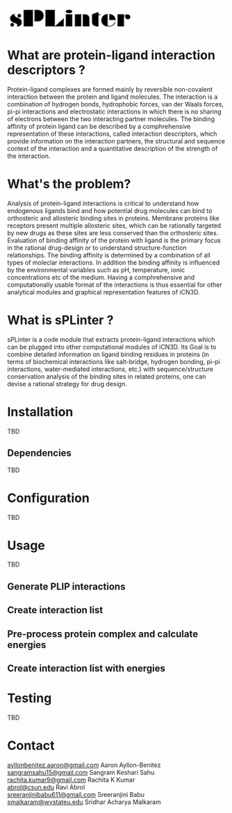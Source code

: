 ![sPLinter](logo.png) <!-- .element height="50%" width="50%" -->


# What are protein-ligand interaction descriptors ?
Protein-ligand complexes are formed mainly by reversible non-covalent interaction between the protein and ligand molecules. The interaction is a combination of hydrogen bonds, hydrophobic forces, van der Waals forces, pi-pi interactions and electrostatic interactions in which there is no sharing of electrons between the two interacting partner molecules. The binding affinity of protein ligand can be described by a comphrehensive representation of these interactions, called interaction descriptors, which provide information on the interaction partners, the structural and sequence context of the interaction and a quantitative description of the strength of the interaction.

# What's the problem?
Analysis of protein-ligand interactions is critical to understand how endogenous ligands bind and how potential drug molecules can bind to orthosteric and allosteric binding sites in proteins. Membrane proteins like receptors present multiple allosteric sites, which can be rationally targeted by new drugs as these sites are less conserved than the orthosteric sites.
Evaluation of binding affinity of the protein with ligand is the primary focus in the rational drug-design or to understand structure-function relationships. The binding affinity is determined by a combination of all types of moleclar interactions. In addition the binding affinity is influenced by the environmental variables such as pH, temperature, ionic concentrations etc of the medium. Having a comphrehensive and computationally usable format of the interactions is thus essential for other analytical modules and graphical representation features of iCN3D.

# What is sPLinter ?

sPLinter is a code module that extracts protein-ligand interactions which can be plugged into other computational modules of iCN3D. 
Its Goal is to combine detailed information on ligand binding residues in proteins (in terms of biochemical interactions like salt-bridge, hydrogen bonding, pi-pi interactions, water-mediated interactions, etc.) with sequence/structure conservation analysis of the binding sites in related proteins, one can devise a rational strategy for drug design.

# Installation 
TBD

## Dependencies
TBD
  
# Configuration
TBD
  
# Usage
TBD
## Generate PLIP interactions

## Create interaction list

## Pre-process protein complex and calculate energies

## Create interaction list with energies


# Testing
TBD

# Contact
ayllonbenitez.aaron@gmail.com	Aaron Ayllon-Benitez <br>
sangramsahu15@gmail.com	Sangram Keshari Sahu <br>
rachita.kumar9@gmail.com	Rachita K Kumar <br>
abrol@csun.edu Ravi Abrol <br>
sreeranjinibabu611@gmail.com	Sreeranjini Babu <br>
smalkaram@wvstateu.edu	Sridhar Acharya Malkaram
